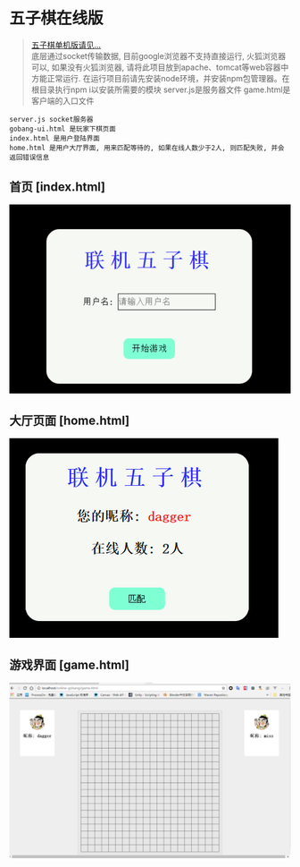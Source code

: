 # 五子棋在线版  
> [五子棋单机版请见...](https://github.com/dagger9527/gobang-ui)  
底层通过socket传输数据, 目前google浏览器不支持直接运行, 火狐浏览器可以, 如果没有火狐浏览器, 请将此项目放到apache、tomcat等web容器中方能正常运行. 在运行项目前请先安装node环境，并安装npm包管理器。在根目录执行npm i以安装所需要的模块
  server.js是服务器文件 
  game.html是客户端的入口文件  
 
    server.js socket服务器
    gobang-ui.html 是玩家下棋页面
    index.html 是用户登陆界面
    home.html 是用户大厅界面, 用来匹配等待的, 如果在线人数少于2人, 则匹配失败, 并会返回错误信息

## 首页 [index.html]
![index](./img/index.png) 
## 大厅页面 [home.html]
![index](./img/home.png) 
## 游戏界面 [game.html]
![index](./img/game.png) 
